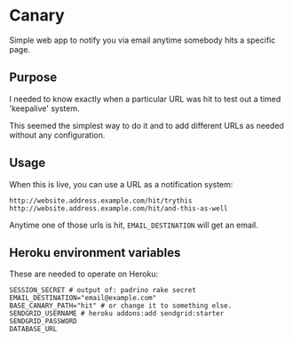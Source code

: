 # Canary

Simple web app to notify you via email anytime somebody hits a specific page.

## Purpose

I needed to know exactly when a particular URL was hit to test out a timed 'keepalive' system.

This seemed the simplest way to do it and to add different URLs as needed without any configuration.

## Usage

When this is live, you can use a URL as a notification system:

```
http://website.address.example.com/hit/trythis
http://website.address.example.com/hit/and-this-as-well
```

Anytime one of those urls is hit, `EMAIL_DESTINATION` will get an email.

## Heroku environment variables

These are needed to operate on Heroku:

```
SESSION_SECRET # output of: padrino rake secret
EMAIL_DESTINATION="email@example.com"
BASE_CANARY_PATH="hit" # or change it to something else.
SENDGRID_USERNAME # heroku addons:add sendgrid:starter
SENDGRID_PASSWORD
DATABASE_URL
```
